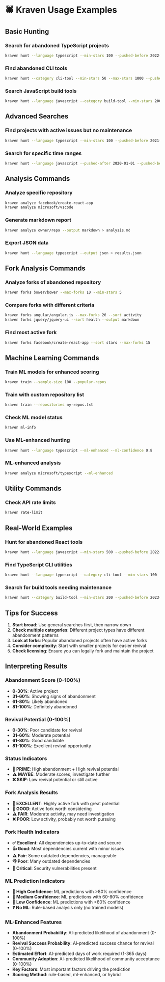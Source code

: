 # 🕷️ Kraven Usage Examples

## Basic Hunting

### Search for abandoned TypeScript projects
```bash
kraven hunt --language typescript --min-stars 100 --pushed-before 2022-01-01
```

### Find abandoned CLI tools
```bash
kraven hunt --category cli-tool --min-stars 50 --max-stars 1000 --pushed-before 2023-01-01
```

### Search JavaScript build tools
```bash
kraven hunt --language javascript --category build-tool --min-stars 200
```

## Advanced Searches

### Find projects with active issues but no maintenance
```bash
kraven hunt --language typescript --min-stars 100 --pushed-before 2021-01-01 --limit 10
```

### Search for specific time ranges
```bash
kraven hunt --language javascript --pushed-after 2020-01-01 --pushed-before 2022-01-01
```

## Analysis Commands

### Analyze specific repository
```bash
kraven analyze facebook/create-react-app
kraven analyze microsoft/vscode
```

### Generate markdown report
```bash
kraven analyze owner/repo --output markdown > analysis.md
```

### Export JSON data
```bash
kraven hunt --language typescript --output json > results.json
```

## Fork Analysis Commands

### Analyze forks of abandoned repository
```bash
kraven forks bower/bower --max-forks 10 --min-stars 5
```

### Compare forks with different criteria
```bash
kraven forks angular/angular.js --max-forks 20 --sort activity
kraven forks jquery/jquery-ui --sort health --output markdown
```

### Find most active fork
```bash
kraven forks facebook/create-react-app --sort stars --max-forks 15
```

## Machine Learning Commands

### Train ML models for enhanced scoring
```bash
kraven train --sample-size 100 --popular-repos
```

### Train with custom repository list
```bash
kraven train --repositories my-repos.txt
```

### Check ML model status
```bash
kraven ml-info
```

### Use ML-enhanced hunting
```bash
kraven hunt --language typescript --ml-enhanced --ml-confidence 0.8
```

### ML-enhanced analysis
```bash
kraven analyze microsoft/typescript --ml-enhanced
```

## Utility Commands

### Check API rate limits
```bash
kraven rate-limit
```

## Real-World Examples

### Hunt for abandoned React tools
```bash
kraven hunt --language javascript --min-stars 500 --pushed-before 2022-01-01 --limit 5
```

### Find TypeScript CLI utilities
```bash
kraven hunt --language typescript --category cli-tool --min-stars 100 --limit 10
```

### Search for build tools needing maintenance
```bash
kraven hunt --category build-tool --min-stars 200 --pushed-before 2023-01-01
```

## Tips for Success

1. **Start broad**: Use general searches first, then narrow down
2. **Check multiple categories**: Different project types have different abandonment patterns
3. **Look at forks**: Popular abandoned projects often have active forks
4. **Consider complexity**: Start with smaller projects for easier revival
5. **Check licensing**: Ensure you can legally fork and maintain the project

## Interpreting Results

### Abandonment Score (0-100%)
- **0-30%**: Active project
- **31-60%**: Showing signs of abandonment
- **61-80%**: Likely abandoned
- **81-100%**: Definitely abandoned

### Revival Potential (0-100%)
- **0-30%**: Poor candidate for revival
- **31-60%**: Moderate potential
- **61-80%**: Good candidate
- **81-100%**: Excellent revival opportunity

### Status Indicators
- **🎯 PRIME**: High abandonment + High revival potential
- **⚠️ MAYBE**: Moderate scores, investigate further
- **❌ SKIP**: Low revival potential or still active

### Fork Analysis Results
- **🌟 EXCELLENT**: Highly active fork with great potential
- **🎯 GOOD**: Active fork worth considering
- **⚠️ FAIR**: Moderate activity, may need investigation
- **❌ POOR**: Low activity, probably not worth pursuing

### Fork Health Indicators
- **✅ Excellent**: All dependencies up-to-date and secure
- **👍 Good**: Most dependencies current with minor issues
- **⚠️ Fair**: Some outdated dependencies, manageable
- **👎 Poor**: Many outdated dependencies
- **🚨 Critical**: Security vulnerabilities present

### ML Prediction Indicators
- **🧠 High Confidence**: ML predictions with >80% confidence
- **🤖 Medium Confidence**: ML predictions with 60-80% confidence
- **🔮 Low Confidence**: ML predictions with <60% confidence
- **❓ No ML**: Rule-based analysis only (no trained models)

### ML-Enhanced Features
- **Abandonment Probability**: AI-predicted likelihood of abandonment (0-100%)
- **Revival Success Probability**: AI-predicted success chance for revival (0-100%)
- **Estimated Effort**: AI-predicted days of work required (1-365 days)
- **Community Adoption**: AI-predicted likelihood of community acceptance (0-100%)
- **Key Factors**: Most important factors driving the prediction
- **Scoring Method**: rule-based, ml-enhanced, or hybrid
